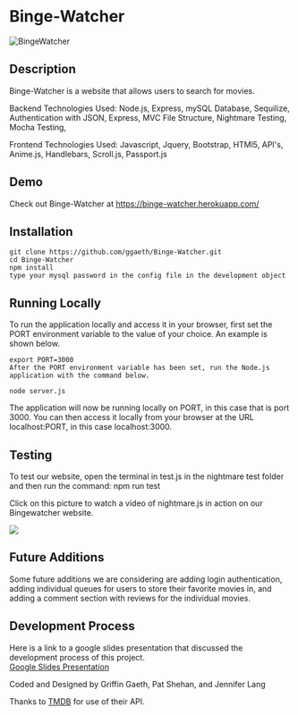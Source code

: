 # Binge-Watcher

![BingeWatcher](https://github.com/ggaeth/Binge-Watcher/blob/master/public/assets/img/bingewatcher.png)

## Description

Binge-Watcher is a website that allows users to search for movies.

Backend Technologies Used:  Node.js, Express, mySQL Database, Sequilize, Authentication with JSON, Express, MVC File Structure, Nightmare Testing, Mocha Testing, 

Frontend Technologies Used: Javascript, Jquery, Bootstrap, HTMl5, API's,  Anime.js, Handlebars, Scroll.js, Passport.js

## Demo

 Check out Binge-Watcher at https://binge-watcher.herokuapp.com/

## Installation

```
git clone https://github.com/ggaeth/Binge-Watcher.git
cd Binge-Watcher
npm install
type your mysql password in the config file in the development object
```

## Running Locally

To run the application locally and access it in your browser, first set the PORT environment variable to the value of your choice. An example is shown below.
```
export PORT=3000
After the PORT environment variable has been set, run the Node.js application with the command below.
```

```
node server.js
```
The application will now be running locally on PORT, in this case that is port 3000. You can then access it locally from your browser at the URL localhost:PORT, in this case localhost:3000.

## Testing


To test our website, open the terminal in test.js in the nightmare test folder and then run the command:
npm run test 

Click on this picture to watch a video of nightmare.js in action on our Bingewatcher website.

[![](https://i.ytimg.com/vi/MGZolXIfeAM/3.jpg?time=1526787151733)](https://youtu.be/MGZolXIfeAM "NightmareJS Test")

## Future Additions


Some future additions we are considering are adding login authentication, adding individual queues for users to store their favorite movies in, and adding a comment section with reviews for the individual movies.


## Development Process

Here is a link to a google slides presentation that discussed the development process of this project.  
[Google Slides Presentation](https://docs.google.com/presentation/d/1nYtNPi7_6qxOYhU_5_QDkpOhARMhv5o3FXu4iAD0PyI/edit?usp=sharing)


Coded and Designed by Griffin Gaeth, Pat Shehan, and Jennifer Lang

Thanks to [TMDB](https://www.themoviedb.org/) for use of their API.  



